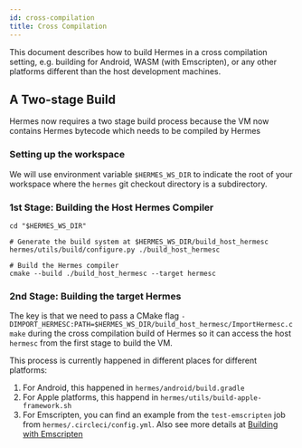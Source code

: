 ```yaml
---
id: cross-compilation
title: Cross Compilation
---
```


This document describes how to build Hermes in a cross compilation setting, e.g.
building for Android, WASM (with Emscripten), or any other platforms different
than the host development machines.

## A Two-stage Build

Hermes now requires a two stage build process because the VM now contains
Hermes bytecode which needs to be compiled by Hermes

### Setting up the workspace

We will use environment variable `$HERMES_WS_DIR` to indicate the root of your
workspace where the `hermes` git checkout directory is a subdirectory.


### 1st Stage: Building the Host Hermes Compiler

```
cd "$HERMES_WS_DIR"

# Generate the build system at $HERMES_WS_DIR/build_host_hermesc
hermes/utils/build/configure.py ./build_host_hermesc

# Build the Hermes compiler
cmake --build ./build_host_hermesc --target hermesc
```

### 2nd Stage: Building the target Hermes

The key is that we need to pass a CMake flag `-DIMPORT_HERMESC:PATH=$HERMES_WS_DIR/build_host_hermesc/ImportHermesc.cmake` during the cross compilation build of
Hermes so it can access the host `hermesc` from the first stage to build the VM.

This process is currently happened in different places for different platforms:

1. For Android, this happened in `hermes/android/build.gradle`
2. For Apple platforms, this happend in `hermes/utils/build-apple-framework.sh`
3. For Emscripten, you can find an example from the `test-emscripten` job from `hermes/.circleci/config.yml`. Also see more details at [Building with Emscripten](./Emscripten.md)
